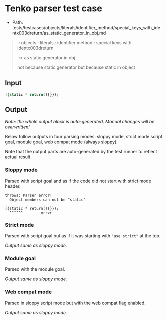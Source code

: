 # Tenko parser test case

- Path: tests/testcases/objects/literals/identifier_method/special_keys_with_identx003dreturn/as_static_generator_in_obj.md

> :: objects : literals : identifier method : special keys with identx003dreturn
>
> ::> as static generator in obj
>
> not because static generator but because static in object

## Input

`````js
({static * return(){}});
`````

## Output

_Note: the whole output block is auto-generated. Manual changes will be overwritten!_

Below follow outputs in four parsing modes: sloppy mode, strict mode script goal, module goal, web compat mode (always sloppy).

Note that the output parts are auto-generated by the test runner to reflect actual result.

### Sloppy mode

Parsed with script goal and as if the code did not start with strict mode header.

`````
throws: Parser error!
  Object members can not be "static"

({static * return(){}});
  ^^^^^^------- error
`````

### Strict mode

Parsed with script goal but as if it was starting with `"use strict"` at the top.

_Output same as sloppy mode._

### Module goal

Parsed with the module goal.

_Output same as sloppy mode._

### Web compat mode

Parsed in sloppy script mode but with the web compat flag enabled.

_Output same as sloppy mode._
